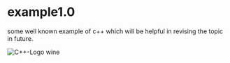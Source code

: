 # example1.0

some well known example of c++ which will be helpful in revising the topic in future.

![C++-Logo wine](https://user-images.githubusercontent.com/90840992/138560617-98e1464b-5c80-465f-94c3-c5ea4e0fdb3b.png)

